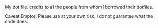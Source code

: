 My dot file. credits to all the people from whom I borrowed their dotfiles. 

Caveat Emptor: Please use at your own risk. I do not guarantee what the code does.
